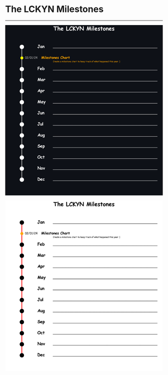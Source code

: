 # The LCKYN Milestones

---

![](./The%20LCKYN%20Milestones%20Dark%20Mode.png)


![](./The%20LCKYN%20Milestones.png)

